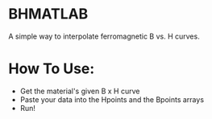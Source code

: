 # BHMATLAB
A simple way to interpolate ferromagnetic B vs. H curves.

# How To Use:
- Get the material's given B x H curve
- Paste your data into the Hpoints and the Bpoints arrays
- Run!
